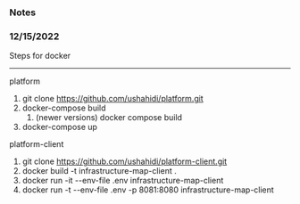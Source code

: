 ### Notes
### 12/15/2022

Steps for docker
***
platform
1. git clone https://github.com/ushahidi/platform.git
2. docker-compose build
   1. (newer versions) docker compose build
3. docker-compose up

platform-client
1. git clone https://github.com/ushahidi/platform-client.git
2. docker build -t infrastructure-map-client .
3. docker run -it --env-file .env infrastructure-map-client
4. docker run -t --env-file .env -p 8081:8080 infrastructure-map-client